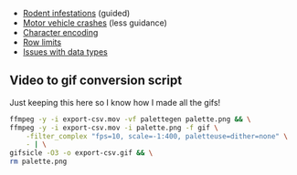 * [Rodent infestations](pivot-tables-rats/) (guided)
* [Motor vehicle crashes](pivot-tables-crashes/) (less guidance)
* [Character encoding](encoding/)
* [Row limits](row-limits/)
* [Issues with data types](data-types/)

## Video to gif conversion script

Just keeping this here so I know how I made all the gifs!

```bash
ffmpeg -y -i export-csv.mov -vf palettegen palette.png && \
ffmpeg -y -i export-csv.mov -i palette.png -f gif \
    -filter_complex "fps=10, scale=-1:400, paletteuse=dither=none" \
    - | \
gifsicle -O3 -o export-csv.gif && \
rm palette.png
```